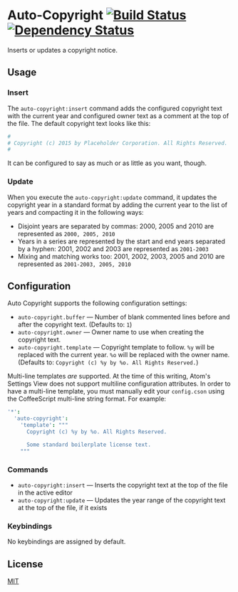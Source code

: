 # Auto-Copyright [![Build Status](https://travis-ci.org/lee-dohm/auto-copyright.svg?branch=master)](https://travis-ci.org/lee-dohm/auto-copyright) [![Dependency Status](https://david-dm.org/lee-dohm/auto-copyright.svg)](https://david-dm.org/lee-dohm/auto-copyright)

Inserts or updates a copyright notice.

## Usage

### Insert

The `auto-copyright:insert` command adds the configured copyright text with the current year and configured owner text as a comment at the top of the file. The default copyright text looks like this:

```coffee
#
# Copyright (c) 2015 by Placeholder Corporation. All Rights Reserved.
#
```

It can be configured to say as much or as little as you want, though.

### Update

When you execute the `auto-copyright:update` command, it updates the copyright year in a standard format by adding the current year to the list of years and compacting it in the following ways:

* Disjoint years are separated by commas: 2000, 2005 and 2010 are represented as `2000, 2005, 2010`
* Years in a series are represented by the start and end years separated by a hyphen: 2001, 2002 and 2003 are represented as `2001-2003`
* Mixing and matching works too: 2001, 2002, 2003, 2005 and 2010 are represented as `2001-2003, 2005, 2010`

## Configuration

Auto Copyright supports the following configuration settings:

* `auto-copyright.buffer` &mdash; Number of blank commented lines before and after the copyright text. (Defaults to: `1`)
* `auto-copyright.owner` &mdash; Owner name to use when creating the copyright text.
* `auto-copyright.template` &mdash; Copyright template to follow. `%y` will be replaced with the current year. `%o` will be replaced with the owner name. (Defaults to: `Copyright (c) %y by %o. All Rights Reserved.`)

Multi-line templates *are* supported. At the time of this writing, Atom's Settings View does not support multiline configuration attributes. In order to have a multi-line template, you must manually edit your `config.cson` using the CoffeeScript multi-line string format. For example:

```coffee
'*':
  'auto-copyright':
    'template': """
      Copyright (c) %y by %o. All Rights Reserved.

      Some standard boilerplate license text.
    """
```

### Commands

* `auto-copyright:insert` &mdash; Inserts the copyright text at the top of the file in the active editor
* `auto-copyright:update` &mdash; Updates the year range of the copyright text at the top of the file, if it exists

### Keybindings

No keybindings are assigned by default.

## License

[MIT](LICENSE.md)
